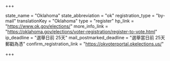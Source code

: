 +++

state_name = "Oklahoma"
state_abbreviation = "ok"
registration_type = "by-mail"
translationKey = "Oklahoma"
type = "register"
hp_link = "https://www.ok.gov/elections/"
more_info_link = "https://oklahoma.gov/elections/voter-registration/register-to-vote.html"
ip_deadline = "選舉日前 25天"
mail_postmarked_deadline = "選舉當日前 25天郵戳為憑"
confirm_registration_link = "https://okvoterportal.okelections.us/"

+++